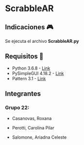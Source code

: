 # ScrabbleAR

## Indicaciones  :video_game:
Se ejecuta el archivo **ScrabbleAR.py**

## Requisitos :rocket:
- Python 3.6.8 - [Link](https://www.python.org/downloads/release/python-368/)
- PySimpleGUI 4.18.2 - [Link](https://github.com/PySimpleGUI/PySimpleGUI)
- Pattern 3.1 - [Link](https://github.com/clips/pattern) 

## Integrantes 

### Grupo 22:

- Casanovas, Roxana  

- Perotti, Carolina Pilar  

- Salomone, Ariadna Celeste

